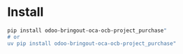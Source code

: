 # Install

```bash
pip install odoo-bringout-oca-ocb-project_purchase"
# or
uv pip install odoo-bringout-oca-ocb-project_purchase"
```
